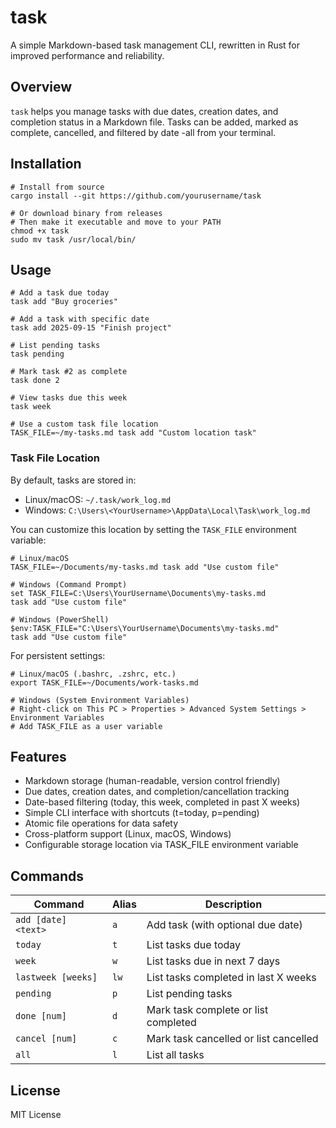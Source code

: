 # task

A simple Markdown-based task management CLI, rewritten in Rust for improved
performance and reliability.

## Overview

`task` helps you manage tasks with due dates, creation dates, and completion
status in a Markdown file. Tasks can be added, marked as complete, cancelled,
and filtered by date -all from your terminal.

## Installation

```console
# Install from source
cargo install --git https://github.com/yourusername/task

# Or download binary from releases
# Then make it executable and move to your PATH
chmod +x task
sudo mv task /usr/local/bin/
```

## Usage

```console
# Add a task due today
task add "Buy groceries"

# Add a task with specific date
task add 2025-09-15 "Finish project"

# List pending tasks
task pending

# Mark task #2 as complete
task done 2

# View tasks due this week
task week

# Use a custom task file location
TASK_FILE=~/my-tasks.md task add "Custom location task"
```

### Task File Location

By default, tasks are stored in:
- Linux/macOS: `~/.task/work_log.md`
- Windows: `C:\Users\<YourUsername>\AppData\Local\Task\work_log.md`

You can customize this location by setting the `TASK_FILE` environment variable:

```console
# Linux/macOS
TASK_FILE=~/Documents/my-tasks.md task add "Use custom file"

# Windows (Command Prompt)
set TASK_FILE=C:\Users\YourUsername\Documents\my-tasks.md
task add "Use custom file"

# Windows (PowerShell)
$env:TASK_FILE="C:\Users\YourUsername\Documents\my-tasks.md"
task add "Use custom file"
```

For persistent settings:

```console
# Linux/macOS (.bashrc, .zshrc, etc.)
export TASK_FILE=~/Documents/work-tasks.md

# Windows (System Environment Variables)
# Right-click on This PC > Properties > Advanced System Settings > Environment Variables
# Add TASK_FILE as a user variable
```

## Features

- Markdown storage (human-readable, version control friendly)
- Due dates, creation dates, and completion/cancellation tracking
- Date-based filtering (today, this week, completed in past X weeks)
- Simple CLI interface with shortcuts (t=today, p=pending)
- Atomic file operations for data safety
- Cross-platform support (Linux, macOS, Windows)
- Configurable storage location via TASK_FILE environment variable

## Commands

| Command             | Alias | Description                           |
| ------------------- | ----- | ------------------------------------- |
| `add [date] <text>` | `a`   | Add task (with optional due date)     |
| `today`             | `t`   | List tasks due today                  |
| `week`              | `w`   | List tasks due in next 7 days         |
| `lastweek [weeks]`  | `lw`  | List tasks completed in last X weeks  |
| `pending`           | `p`   | List pending tasks                    |
| `done [num]`        | `d`   | Mark task complete or list completed  |
| `cancel [num]`      | `c`   | Mark task cancelled or list cancelled |
| `all`               | `l`   | List all tasks                        |

## License

MIT License
